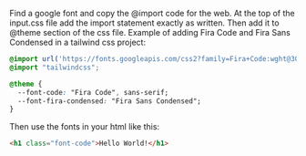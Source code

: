 Find a google font and copy the @import code for the web. At the top of the input.css file add the import statement exactly as written. Then add it to @theme section of the css file. Example of adding Fira Code and Fira Sans Condensed in a tailwind css project:
```css
@import url('https://fonts.googleapis.com/css2?family=Fira+Code:wght@300..700&family=Fira+Sans+Condensed:ital,wght@0,100;0,200;0,300;0,400;0,500;0,600;0,700;0,800;0,900;1,100;1,200;1,300;1,400;1,500;1,600;1,700;1,800;1,900&display=swap');
@import "tailwindcss";

@theme {
  --font-code: "Fira Code", sans-serif;
  --font-fira-condensed: "Fira Sans Condensed";
}
```
Then use the fonts in your html like this:
```html
<h1 class="font-code">Hello World!</h1>
```
